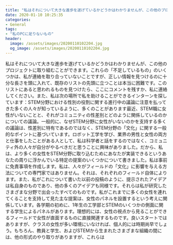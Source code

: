```yaml
---
title: "私はそれについて大きな進歩を遂げているかどうかはわかりませんが、この他のプロジェクトに取り組むことができます。"
date: 2020-01-10 10:25:35
categories:
- General
tags:
- "私のPCに足りないもの"
header:
  image: /assets/images/20200110102204.jpg
  og_image: /assets/images/20200110102204.jpg
---
```


私はそれについて大きな進歩を遂げているかどうかはわかりませんが、この他のプロジェクトに取り組むことができます。これらの「不足しているもの」のいくつかは、私が連絡を取り合っていないことですが、正しい情報を見つけるのに十分な長さを頭に入れて、既存のリストの先頭に立つことは本当に困難です。このリストにあると思われるものを見つけたら、ここにコメントを残すか、私に連絡してください。また、私は次の場所で私を助けることができるインターンを探しています：STEM分野における性別の役割に関する進行中の議論に注意を払ってきた多くの人々が知っているように、多くのことがあります最近、STEM職に女性がいないことと、それがコミュニティの性差別とどのように関係しているのかについての議論。一般的に、なぜSTEM分野に女性がいないのかを支持する多くの議論は、性差別に特有であるのではなく、STEM分野の「文化」に関する一般的なポイントに基づいています。ロボット工学を学び、業界の男性と女性の両方と仕事をしたことがある人として、私は科学者と話をするのではなく、コミュニティ外の人々が自分がやるべきだと思うことに興味がありました。だから、私は、より多くの女性をSTEM分野に取り込むためにあなたが実装できるというあなたの周りに浮かんでいる特定の提案のいくつかについて書きました。私は事前に免責事項を作成します。私は、人々がフィールドの「文化」に影響を与える方法についての専門家ではありません。それは、それぞれのフィールド自体によります。また、私がこれについて書いた以前の投稿のように、提示されたアイデアは私自身のものであり、他の多くのアイデアも同様です。それらは私が研究したさまざまな分野で出会ったすべてのものです。私がこれまでに多くの女性を連れてくることを支持して見た主な提案は、女性のパネルを設置するという考えに関係しています。各学期の初めに、1年生の工学部とSTEMのいくつかの側面に関する学生によるパネルがあります。理想的には、女性の視点から見ることができるフィールドで女性が直面するものに直接関連するものです。良いスタートではありますが、クラスの女性が多い環境にいなければ、個人的には時期尚早でしょう。もちろん、教員と学生、およびSTEMから生まれたさまざまな組織の間には、他の形式のやり取りがありますが、これらは
